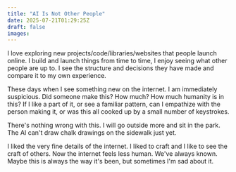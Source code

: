 ```yaml
---
title: "AI Is Not Other People"
date: 2025-07-21T01:29:25Z
draft: false
images:
---
```


I love exploring new projects/code/libraries/websites that people launch online.
I build and launch things from time to time, I enjoy seeing what other people
are up to. I see the structure and decisions they have made and compare it to my
own experience.

These days when I see something new on the internet. I am immediately
suspicious. Did someone make this? How much? How much humanity is in this? If I
like a part of it, or see a familiar pattern, can I empathize with the person
making it, or was this all cooked up by a small number of keystrokes.

There's nothing wrong with this. I will go outside more and sit in the park. The
AI can't draw chalk drawings on the sidewalk just yet.

I liked the very fine details of the internet. I liked to craft and I like to
see the craft of others. Now the internet feels less human. We've always known.
Maybe this is always the way it's been, but sometimes I'm sad about it.
